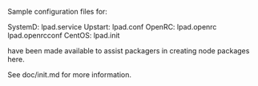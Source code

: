 Sample configuration files for:

SystemD: lpad.service
Upstart: lpad.conf
OpenRC:  lpad.openrc
         lpad.openrcconf
CentOS:  lpad.init

have been made available to assist packagers in creating node packages here.

See doc/init.md for more information.
